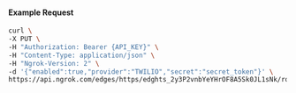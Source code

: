 <!-- Code generated for API Clients. DO NOT EDIT. -->

#### Example Request

```bash
curl \
-X PUT \
-H "Authorization: Bearer {API_KEY}" \
-H "Content-Type: application/json" \
-H "Ngrok-Version: 2" \
-d '{"enabled":true,"provider":"TWILIO","secret":"secret_token"}' \
https://api.ngrok.com/edges/https/edghts_2y3P2vnbYeYHrOF8A5Sk0JL1sNk/routes/edghtsrt_2y3P2qAl2eCoAl5ClYQ3RidsDo8/webhook_verification
```

